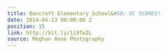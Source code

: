 ```yaml
---
title: Bancroft Elementary School&#58; DC SCORES!
date: 2014-04-23 00:00:00 Z
position: 15
link: http://bit.ly/1i9TwZL
source: Meghan Anne Photography
---
```



